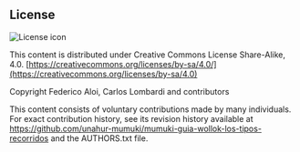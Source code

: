 ## License
![License icon](https://licensebuttons.net/l/by-sa/3.0/88x31.png)

This content is distributed under Creative Commons License Share-Alike, 4.0. [https://creativecommons.org/licenses/by-sa/4.0/](https://creativecommons.org/licenses/by-sa/4.0)

Copyright Federico Aloi, Carlos Lombardi and contributors

This content consists of voluntary contributions made by many
individuals. For exact contribution history, see its revision history
available at https://github.com/unahur-mumuki/mumuki-guia-wollok-los-tipos-recorridos and the AUTHORS.txt file.


